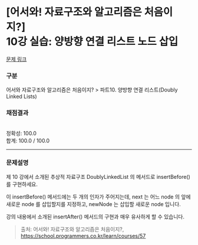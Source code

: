 # [어서와! 자료구조와 알고리즘은 처음이지?] <br> 10강 실습: 양방향 연결 리스트 노드 삽입
[문제 링크](https://school.programmers.co.kr/learn/courses/57/lessons/13783) 

### 구분

어서와 자료구조와 알고리즘은 처음이지? > 파트10. 양방향 연결 리스트(Doubly Linked Lists)

### 채점결과

<br/>정확성: 100.0<br/>합계: 100.0 / 100.0

<hr>

### 문제설명
<p>제 10 강에서 소개된 추상적 자료구조 DoublyLinkedList 의 메서드로 insertBefore() 를 구현하세요.

이 insertBefore() 메서드에는 두 개의 인자가 주어지는데, next 는 어느 node 의 앞에 새로운 node 를 삽입할지를 지정하고, newNode 는 삽입할 새로운 node 입니다.

강의 내용에서 소개된 insertAfter() 메서드의 구현과 매우 유사하게 할 수 있습니다.</p>


> 출처: 어서와! 자료구조와 알고리즘은 처음이지?, https://school.programmers.co.kr/learn/courses/57
